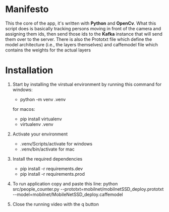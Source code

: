 # Manifesto

This the core of the app, it's written with **Python** and **OpenCv**. What this script does is basically tracking persons moving in front of the camera and assigning them ids, then send those ids to the **Kafka** instance that will send them over to the server.
There is also the Prototxt file which define the model architecture (i.e., the layers themselves) and caffemodel file which contains the weights for the actual layers

# Installation

1. Start by installing the virstual environment by running this command
   for windows:

   - python -m venv .venv

   for macos:

   - pip install virtualenv
   - virtualenv .venv

2. Activate your environment
   - .venv/Scripts/activate for windows
   - .venv/bin/activate for mac
3. Install the required dependencies

   - pip install -r requirements.dev
   - pip install -r requirements.prod

4. To run application copy and paste this line:
   python src/people_counter.py --prototxt=mobilnet/mobilnetSSD_deploy.prototxt --model=mobilnet/MobileNetSSD_deploy.caffemodel

5. Close the running video with the q button
